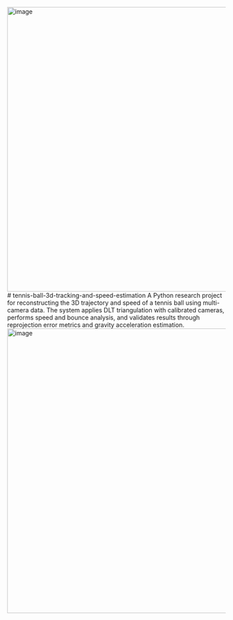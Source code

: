 <img width="853" height="656" alt="image" src="https://github.com/user-attachments/assets/62329274-4611-4bb1-8b5a-3e820d1fe33f" /># tennis-ball-3d-tracking-and-speed-estimation
A Python research project for reconstructing the 3D trajectory and speed of a tennis ball using multi-camera data. The system applies DLT triangulation with calibrated cameras, performs speed and bounce analysis, and validates results through reprojection error metrics and gravity acceleration estimation.
<img width="853" height="656" alt="image" src="https://github.com/user-attachments/assets/cca1eaca-a15e-4997-876c-ddcedd029f4c" />
